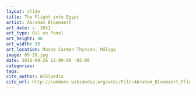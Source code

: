 ```yaml
---
layout: slide
title: The Flight into Egypt
artist: Abraham Bloemaert
art_date: c. 1651
art_type: Oil on Panel
art_height: 46
art_width: 35
art_location: Museo Carmen Thyssen, Málaga
image: 09-26.jpg
date: 2016-09-26 12:00:00 -05:00
categories:
tags:
cite_author: Wikipedia
cite_url: http://commons.wikimedia.org/wiki/File:Abraham_Bloemaert_Flight_into_Egypt.jpg
---
```


